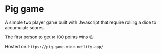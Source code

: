 # Pig game

A simple two player game built with Javascript that require rolling a dice to accumulate scores.

The first person to get to 100 points wins 😉

Hosted on: `https://pig-game-mide.netlify.app/`
